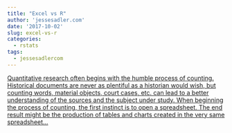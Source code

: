 ```yaml
---
title: "Excel vs R"
author: 'jessesadler.com'
date: '2017-10-02'
slug: excel-vs-r
categories:
  - rstats
tags:
  - jessesadlercom
---
```


[Quantitative research often begins with the humble process of counting. Historical documents are never as plentiful as a historian would wish, but counting words, material objects, court cases, etc. can lead to a better understanding of the sources and the subject under study. When beginning the process of counting, the first instinct is to open a spreadsheet. The end result might be the production of tables and charts created in the very same spreadsheet...<click to read more>](https://jessesadler.com/post/excel-vs-r/)


